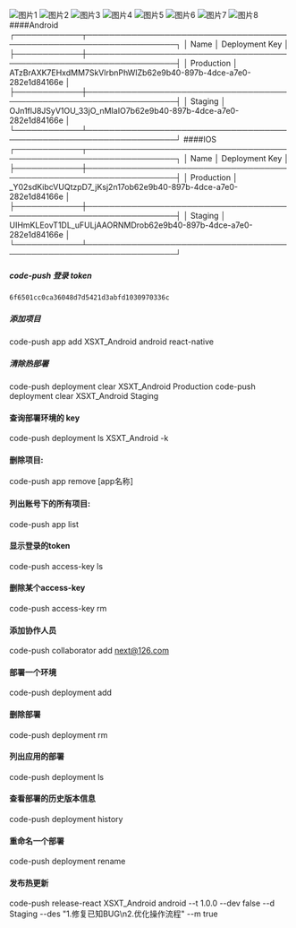 ![图片1](https://github.com/yrjwcharm/RNSalesSystem/blob/master/screen/1.jpg)
![图片2](https://github.com/yrjwcharm/RNSalesSystem/blob/master/screen/2.jpg)
![图片3](https://github.com/yrjwcharm/RNSalesSystem/blob/master/screen/3.jpg)
![图片4](https://github.com/yrjwcharm/RNSalesSystem/blob/master/screen/4.jpg)
![图片5](https://github.com/yrjwcharm/RNSalesSystem/blob/master/screen/5.jpg)
![图片6](https://github.com/yrjwcharm/RNSalesSystem/blob/master/screen/6.jpg)
![图片7](https://github.com/yrjwcharm/RNSalesSystem/blob/master/screen/7.jpg)
![图片8](https://github.com/yrjwcharm/RNSalesSystem/blob/master/screen/8.jpg)
####Android
┌────────────┬──────────────────────────────────────────────────────────────────┐
│ Name       │ Deployment Key                                                   │
├────────────┼──────────────────────────────────────────────────────────────────┤
│ Production │ ATzBrAXK7EHxdMM7SkVlrbnPhWIZb62e9b40-897b-4dce-a7e0-282e1d84166e │
├────────────┼──────────────────────────────────────────────────────────────────┤
│ Staging    │ OJn1flJ8JSyV1OU_33jO_nMIaIO7b62e9b40-897b-4dce-a7e0-282e1d84166e │
└────────────┴──────────────────────────────────────────────────────────────────┘
####IOS
┌────────────┬──────────────────────────────────────────────────────────────────┐
│ Name       │ Deployment Key                                                   │
├────────────┼──────────────────────────────────────────────────────────────────┤
│ Production │ _Y02sdKibcVUQtzpD7_jKsj2n17ob62e9b40-897b-4dce-a7e0-282e1d84166e │
├────────────┼──────────────────────────────────────────────────────────────────┤
│ Staging    │ UIHmKLEovT1DL_uFULjAAORNMDrob62e9b40-897b-4dce-a7e0-282e1d84166e │
└────────────┴──────────────────────────────────────────────────────────────────┘
##### code-push  登录 token  
    6f6501cc0ca36048d7d5421d3abfd1030970336c
#####  添加项目 
  code-push app add XSXT_Android android react-native
#####  清除热部署
  code-push deployment clear XSXT_Android Production
  code-push deployment clear XSXT_Android Staging
####  查询部署环境的 key
code-push deployment ls  XSXT_Android  -k
#### 删除项目: 
code-push app remove [app名称]
#### 列出账号下的所有项目:
code-push app list
#### 显示登录的token
 code-push access-key ls
#### 删除某个access-key
 code-push access-key rm <accessKey>
####  添加协作人员
 code-push collaborator add <appName> next@126.com
#### 部署一个环境
code-push deployment add <appName> <deploymentName>
#### 删除部署
code-push deployment rm <appName>
#### 列出应用的部署
 code-push deployment ls <appName>
#### 查看部署的历史版本信息
code-push deployment history <appName> <deploymentNmae>
#### 重命名一个部署
code-push deployment rename <appName> <currentDeploymentName> <newDeploymentName>
####  发布热更新
code-push release-react XSXT_Android android --t 1.0.0 --dev false --d Staging --des "1.修复已知BUG\n2.优化操作流程" --m true

